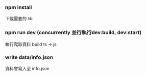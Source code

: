 ### npm install

下載需要的 lib

### npm run dev (concurrently 並行執行dev:build, dev:start)

執行爬取資料
build 
ts -> js

### write data/info.json

資料會寫入至 info.json


